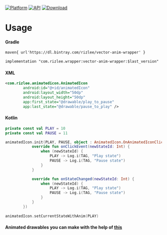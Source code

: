 [![Platform](https://img.shields.io/badge/platform-Android-yellow.svg)](https://www.android.com)
[![API](https://img.shields.io/badge/API-21%2B-brightgreen.svg?style=flat)](https://android-arsenal.com/api?level=21)
[![Download](https://api.bintray.com/packages/rizlee/vector-anim-wrapper/vector-anim-wrapper/images/download.svg?version=1.0.1)](https://bintray.com/rizlee/vector-anim-wrapper/vector-anim-wrapper/1.0.1/link)

# Usage
#### Gradle
```xml
maven{ url'https://dl.bintray.com/rizlee/vector-anim-wrapper' }

implementation "com.rizlee.wrapper:vector-anim-wrapper:$last_version"
```

#### XML
```xml
<com.rizlee.animatedicon.AnimatedIcon
        android:id="@+id/animatedIcon"
        android:layout_width="50dp"
        android:layout_height="50dp"
        app:first_state="@drawable/play_to_pause"
        app:last_state="@drawable/pause_to_play" />
```

#### Kotlin
```kotlin
private const val PLAY = 10
private const val PAUSE = 11

animatedIcon.init(PLAY, PAUSE, object : AnimatedIcon.OnAnimatedIconClickListener {
            override fun onClickEvent(newStateId: Int) {
                when (newStateId) {
                    PLAY -> Log.i(TAG, "Play state")
                    PAUSE -> Log.i(TAG, "Pause state")
                }
            }

            override fun onStateChanged(newStateId: Int) {
                when (newStateId) {
                    PLAY -> Log.i(TAG, "Play state")
                    PAUSE -> Log.i(TAG, "Pause state")
                }
            }
        })
        
animatedIcon.setCurrentStateWithAnim(PLAY)
```

#### Animated drawables you can make with the help of [this](https://shapeshifter.design/)
